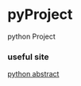 # pyProject
python Project

### useful site
[python abstract](http://book.pythontips.com/en/latest/classes.html)
